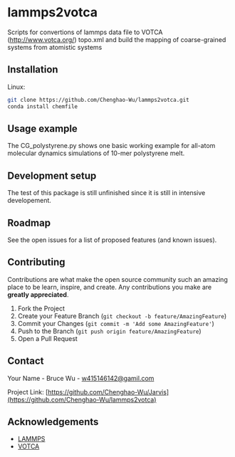 # lammps2votca
Scripts for convertions of lammps data file to VOTCA (http://www.votca.org/) topo.xml and build the mapping of coarse-grained systems from atomistic systems 

## Installation

Linux:

```sh
git clone https://github.com/Chenghao-Wu/lammps2votca.git
conda install chemfile
```

## Usage example

The CG_polystyrene.py shows one basic working example for all-atom molecular dynamics simulations of 10-mer polystyrene melt.


## Development setup

The test of this package is still unfinished since it is still in intensive developement.


## Roadmap

See the open issues for a list of proposed features (and known issues).

<!-- CONTRIBUTING -->
## Contributing

Contributions are what make the open source community such an amazing place to be learn, inspire, and create. Any contributions you make are **greatly appreciated**.

1. Fork the Project
2. Create your Feature Branch (`git checkout -b feature/AmazingFeature`)
3. Commit your Changes (`git commit -m 'Add some AmazingFeature'`)
4. Push to the Branch (`git push origin feature/AmazingFeature`)
5. Open a Pull Request

<!-- CONTACT -->
## Contact

Your Name - Bruce Wu - w415146142@gamil.com

Project Link: [https://github.com/Chenghao-Wu/Jarvis](https://github.com/Chenghao-Wu/lammps2votca)

<!-- ACKNOWLEDGEMENTS -->
## Acknowledgements
* [LAMMPS](https://lammps.sandia.gov)
* [VOTCA](http://www.votca.org/)
